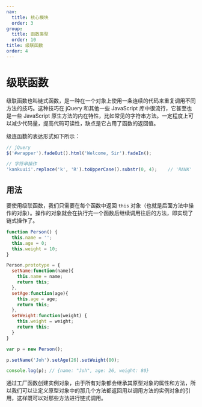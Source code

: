 ```yaml
---
nav:
  title: 核心模块
  order: 3
group:
  title: 函数类型
  order: 10
title: 级联函数
order: 4
---
```


# 级联函数

级联函数也叫链式函数，是一种在一个对象上使用一条连续的代码来重复调用不同方法的技巧。这种技巧在 jQuery 和其他一些 JavaScript 库中很流行，它甚至也是一些 JavaScript 原生方法的内在特性，比如常见的字符串方法。一定程度上可以减少代码量，提高代码可读性，缺点是它占用了函数的返回值。

级连函数的表达形式如下所示：

```js
// jQuery
$('#wrapper').fadeOut().html('Welcome, Sir').fadeIn();

// 字符串操作
'kankuuii'.replace('k', 'R').toUpperCase().substr(0, 4);	// 'RANK'
```

## 用法

要使用级联函数，我们只需要在每个函数中返回 `this` 对象（也就是后面方法中操作的对象）。操作的对象就会在执行完一个函数后继续调用往后的方法，即实现了链式操作了。

```js
function Person() {
  this.name = '';
  this.age = 0;
  this.weight = 10;
}

Person.prototype = {
  setName:function(name){
    this.name = name;
    return this;
  },
  setAge:function(age){
    this.age = age;
    return this;
  },
  setWeight:function(weight) {
    this.weight = weight;
    return this;
  }
}

var p = new Person();

p.setName('Joh').setAge(26).setWeight(80);

console.log(p); // {name: "Joh", age: 26, weight: 80}
```

通过工厂函数创建实例对象，由于所有对象都会继承其原型对象的属性和方法，所以我们可以让定义原型对象中的那几个方法都返回用以调用方法的实例对象的引用，这样既可以对那些方法进行链式调用。